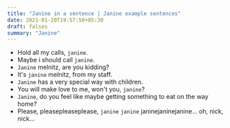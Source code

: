 ```yaml
---
title: "Janine in a sentence | Janine example sentences"
date: 2021-01-20T19:57:50+05:30
draft: falses
summary: "Janine"
---
```

- Hold all my calls, `janine`.
- Maybe i should call `janine`.
- `Janine` melnitz, are you kidding?
- It's `janine` melnitz, from my staff.
- `Janine` has a very special way with children.
- You will make love to me, won't you, `janine`?
- `Janine`, do you feel like maybe getting something to eat on the way home?
- Please, pleasepleaseplease, `janine` `janine` janinejaninejanine... oh, nick, nick...
                 
